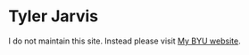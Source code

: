 # Tyler Jarvis

I do not maintain this site.  Instead please visit [My BYU website](https:math.byu.edu/~jarvis).

